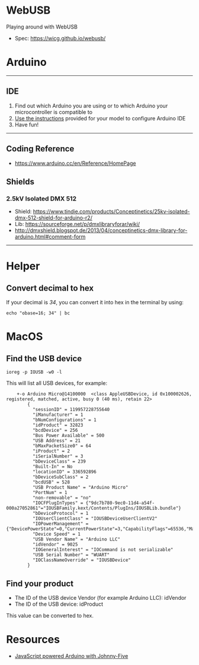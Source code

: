 # WebUSB
Playing around with WebUSB

* Spec: https://wicg.github.io/webusb/

# Arduino

---

## IDE

1. Find out which Arduino you are using or to which Arduino your microcontroller is compatible to
2. [Use the instructions](https://www.arduino.cc/en/Guide/HomePage) provided for your model to configure Arduino IDE
3. Have fun!

---

## Coding Reference

* https://www.arduino.cc/en/Reference/HomePage

## Shields

### 2.5kV Isolated DMX 512

* Shield: https://www.tindie.com/products/Conceptinetics/25kv-isolated-dmx-512-shield-for-arduino-r2/
* Lib: https://sourceforge.net/p/dmxlibraryforar/wiki/
* http://dmxshield.blogspot.de/2013/04/conceptinetics-dmx-library-for-arduino.html#comment-form

---

# Helper

## Convert decimal to hex

If your decimal is *34*, you can convert it into hex in the terminal by using:

```
echo "obase=16; 34" | bc
```

# MacOS

## Find the USB device

```
ioreg -p IOUSB -w0 -l
```

This will list all USB devices, for example:

```
    +-o Arduino Micro@14100000  <class AppleUSBDevice, id 0x100002626, registered, matched, active, busy 0 (40 ms), retain 22>
        {
          "sessionID" = 119957228755640
          "iManufacturer" = 1
          "bNumConfigurations" = 1
          "idProduct" = 32823
          "bcdDevice" = 256
          "Bus Power Available" = 500
          "USB Address" = 21
          "bMaxPacketSize0" = 64
          "iProduct" = 2
          "iSerialNumber" = 3
          "bDeviceClass" = 239
          "Built-In" = No
          "locationID" = 336592896
          "bDeviceSubClass" = 2
          "bcdUSB" = 528
          "USB Product Name" = "Arduino Micro"
          "PortNum" = 1
          "non-removable" = "no"
          "IOCFPlugInTypes" = {"9dc7b780-9ec0-11d4-a54f-000a27052861"="IOUSBFamily.kext/Contents/PlugIns/IOUSBLib.bundle"}
          "bDeviceProtocol" = 1
          "IOUserClientClass" = "IOUSBDeviceUserClientV2"
          "IOPowerManagement" = {"DevicePowerState"=0,"CurrentPowerState"=3,"CapabilityFlags"=65536,"MaxPowerState"=4,"DriverPowerState"=3}
          "Device Speed" = 1
          "USB Vendor Name" = "Arduino LLC"
          "idVendor" = 9025
          "IOGeneralInterest" = "IOCommand is not serializable"
          "USB Serial Number" = "WUART"
          "IOClassNameOverride" = "IOUSBDevice"
        }
```

## Find your product

* The ID of the USB device Vendor (for example Arduino LLC): idVendor
* The ID of the USB device: idProduct

This value can be converted to hex.

# Resources

* [JavaScript powered Arduino with Johnny-Five](https://www.safaribooksonline.com/blog/2013/07/16/javascript-powered-arduino-with-johnny-five/)
